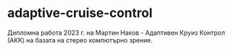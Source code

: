 # adaptive-cruise-control
Дипломна работа 2023 г. на Мартин Наков - Адаптивен Круиз Контрол (АКК) на базата на стерео компютърно зрение.

